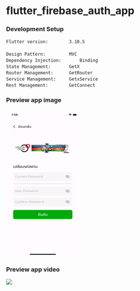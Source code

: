 # flutter_firebase_auth_app


### Development Setup
```bash
Flutter version:		3.10.5

Design Pattern:			MVC
Dependency Injection:		Binding
State Management:		GetX
Router Management:		GetRouter
Service Management:		GetxService
Rest Management:		GetConnect
```

### Preview app image
<img src="https://github.com/Natthapol-PEET/flutter_firebase_auth_app/blob/main/preview/ezgif.com-gif-to-mp4.gif" width="200" height="400" />

### Preview app video
[<img src="https://firebasestorage.googleapis.com/v0/b/g0lineapi-opxykx.appspot.com/o/Screen%20Shot%202566-10-09%20at%2022.21.38.png?alt=media&token=4939497c-442a-44ad-bfb3-0faa1e2c1caf&_gl=1*1nh9r88*_ga*MTg3MDYxMjQ5OS4xNjk1NjM0NDkw*_ga_CW55HF8NVT*MTY5Njg2Mzc5Ni4yOC4xLjE2OTY4NjQ5MzEuMzIuMC4w" width="600" />](https://firebasestorage.googleapis.com/v0/b/g0lineapi-opxykx.appspot.com/o/review_flutter_app.mp4?alt=media&token=f453f683-d7fa-4fe1-ac6c-17d1e5d7286d&_gl=1*htztwl*_ga*MTg3MDYxMjQ5OS4xNjk1NjM0NDkw*_ga_CW55HF8NVT*MTY5Njg2Mzc5Ni4yOC4xLjE2OTY4NjQzNzMuNjAuMC4w)
